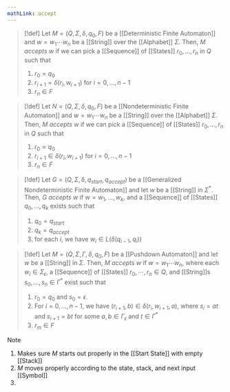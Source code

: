 ```yaml
---
mathLink: accept
---
```

>[!def]
>Let $M=(Q,\Sigma,\delta,q_{0},F)$ be a [[Deterministic Finite Automaton]] and $w=w_{1}\cdots w_{n}$ be a [[String]] over the [[Alphabet]] $\Sigma$. Then, $M$ *accepts* $w$ if we can pick a [[Sequence]] of [[States]] $r_{0},\ldots,r_{n}$ in $Q$ such that 
>1. $r_{0}=q_{0}$ 
>2. $r_{i+1}=\delta(r_{i},w_{i+1})$ for $i=0,\ldots,n-1$
>3. $r_{n}\in F$

>[!def]
>Let $N=(Q,\Sigma,\delta,q_{0},F)$ be a [[Nondeterministic Finite Automaton]] and $w=w_{1}\cdots w_{n}$ be a [[String]] over the [[Alphabet]] $\Sigma$. Then, $M$ *accepts* $w$ if we can pick a [[Sequence]] of [[States]] $r_{0},\ldots,r_{n}$ in $Q$ such that 
>1. $r_{0}=q_{0}$ 
>2. $r_{i+1}\in\delta(r_{i},w_{i+1})$ for $i=0,\ldots,n-1$
>3. $r_{n}\in F$

>[!def]
Let $G=(Q, \Sigma,\delta,q_{start},q_{accept})$ be a [[Generalized Nondeterministic Finite Automaton]] and let $w$ be a [[String]] in $\Sigma^{*}$. Then, $G$ *accepts* $w$ if $w=w_{1},\ldots,w_{k}$, and a [[Sequence]] of [[States]] $q_{0},\ldots,q_{k}$ exists such that 
>1. $q_{0}=q_{start}$
>2. $q_{k}=q_{accept}$
>3. for each $i$, we have $w_{i}\in L(\delta(q_{i-1},q_{i}))$

>[!def]
>Let $M=(Q,\Sigma,\Gamma,\delta,q_{0},F)$ be a [[Pushdown Automaton]] and let $w$ be a [[String]] in $\Sigma$. Then, $M$ *accepts* $w$ if $w=w_{1}\cdots w_{n}$, where each $w_{i}\in \Sigma_\epsilon$, a [[Sequence]] of [[States]] $r_{0},\cdots,r_{n}\in Q$, and [[String]]s $s_{0},\ldots,s_{n}\in \Gamma^{*}$ exist such that
>1. $r_{0}=q_{0}$ and $s_{0}=\epsilon$. 
>2. For $i=0,\ldots,n-1$, we have $(r_{i+1},b)\in \delta(r_{i},w_{i+1},a)$, where $s_{i}=at$ and $s_{i+1}=bt$ for some $a,b\in \Gamma_\epsilon$ and $t\in \Gamma^*$
>3. $r_{m}\in F$

>[!note]
>1. Makes sure $M$ starts out properly in the [[Start State]] with empty [[Stack]]
>2. $M$ moves properly according to the state, stack, and next input [[Symbol]]
>3. 